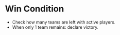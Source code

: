 # Win Condition

- Check how many teams are left with active players.
- When only 1 team remains: declare victory.